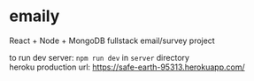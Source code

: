 # emaily
React + Node + MongoDB fullstack email/survey project

to run dev server: `npm run dev` in `server` directory
<br>
heroku production url: https://safe-earth-95313.herokuapp.com/
